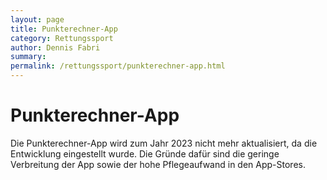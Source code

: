 ```yaml
---
layout: page
title: Punkterechner-App
category: Rettungssport
author: Dennis Fabri
summary: 
permalink: /rettungssport/punkterechner-app.html
---
```


# Punkterechner-App

Die Punkterechner-App wird zum Jahr 2023 nicht mehr aktualisiert, da die Entwicklung eingestellt wurde.
Die Gründe dafür sind die geringe Verbreitung der App sowie der hohe Pflegeaufwand in den App-Stores.